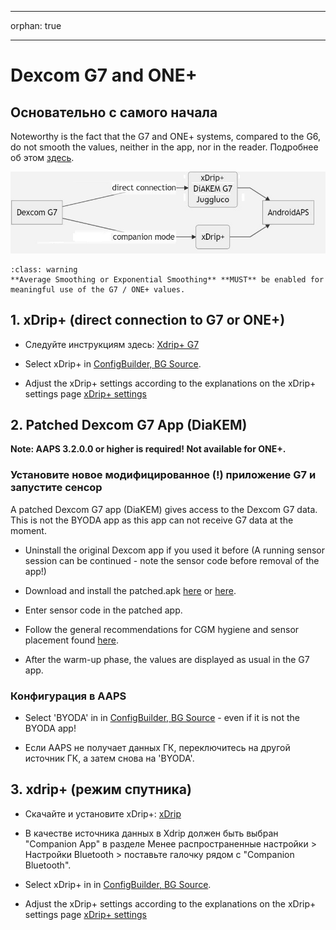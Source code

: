 - - -
orphan: true
- - -

# Dexcom G7 and ONE+


## Основательно с самого начала

Noteworthy is the fact that the G7 and ONE+ systems, compared to the G6, do not smooth the values, neither in the app, nor in the reader. Подробнее об этом [здесь](https://www.dexcom.com/en-us/faqs/why-does-past-cgm-data-look-different-from-past-data-on-receiver-and-follow-app).

![G7 английский](../images/6fe30b84-227a-4bae-a9a5-527cee341dbf.png)

```{admonition} [Smoothing method](../CompatibleCgms/SmoothingBloodGlucoseData.md)
:class: warning
**Average Smoothing or Exponential Smoothing** **MUST** be enabled for meaningful use of the G7 / ONE+ values.  
```

## 1. xDrip+ (direct connection to G7 or ONE+)

- Следуйте инструкциям здесь: [Xdrip+ G7](https://navid200.github.io/xDrip/docs/Dexcom/G7.html)
- Select  xDrip+ in [ConfigBuilder, BG Source](#Config-Builder-bg-source).

- Adjust the xDrip+ settings according to the explanations on the xDrip+ settings page  [xDrip+ settings](../CompatibleCgms/xDrip.md)

## 2.  Patched Dexcom G7 App (DiaKEM)

**Note: AAPS 3.2.0.0 or higher is required! Not available for ONE+.**

### Установите новое модифицированное (!) приложение G7 и запустите сенсор

A patched Dexcom G7 app (DiaKEM) gives access to the Dexcom G7 data. This is not the BYODA app as this app can not receive G7 data at the moment.

- Uninstall the original Dexcom app if you used it before (A running sensor session can be continued - note the sensor code before removal of the app!)

- Download and install the patched.apk [here](https://github.com/authorgambel/g7/releases) or [here](https://github.com/emmatovar27/dexcom-g7-apk-patcher/releases).

- Enter sensor code in the patched app.

- Follow the general recommendations for CGM hygiene and sensor placement found [here](../CompatibleCgms/GeneralCGMRecommendation.md).

- After the warm-up phase, the values are displayed as usual in the G7 app.

### Конфигурация в AAPS

- Select 'BYODA' in in [ConfigBuilder, BG Source](#Config-Builder-bg-source) - even if it is not the BYODA app!

- Если AAPS не получает данных ГК, переключитесь на другой источник ГК, а затем снова на 'BYODA'.

## 3. xdrip+ (режим спутника)

-   Скачайте и установите xDrip+: [xDrip](https://github.com/NightscoutFoundation/xDrip)
- В качестве источника данных в Xdrip должен быть выбран "Companion App" в разделе Менее распространенные настройки > Настройки Bluetooth > поставьте галочку рядом с "Companion Bluetooth".
-   Select  xDrip+ in in [ConfigBuilder, BG Source](#Config-Builder-bg-source).

-   Adjust the xDrip+ settings according to the explanations on the xDrip+ settings page  [xDrip+ settings](../CompatibleCgms/xDrip.md) 
